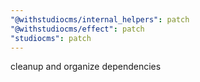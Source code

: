 ```yaml
---
"@withstudiocms/internal_helpers": patch
"@withstudiocms/effect": patch
"studiocms": patch
---
```


cleanup and organize dependencies
